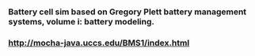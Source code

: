 ### Battery cell sim based on Gregory Plett battery management systems, volume i: battery modeling.  
### http://mocha-java.uccs.edu/BMS1/index.html
